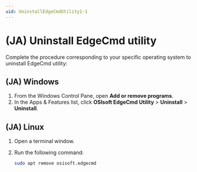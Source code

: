 ```yaml
---
uid: UninstallEdgeCmdUtility1-1
---
```


# (JA) Uninstall EdgeCmd utility

Complete the procedure corresponding to your specific operating system to uninstall EdgeCmd utility:

## (JA) Windows

1. From the Windows Control Pane, open **Add or remove programs**.
2. In the Apps & Features list, click **OSIsoft EdgeCmd Utility** > **Uninstall** > **Uninstall**.

## (JA) Linux

1. Open a terminal window.
2. Run the following command:

    ```bash
    sudo apt remove osisoft.edgecmd
    ```
